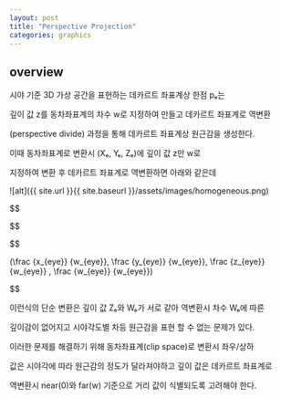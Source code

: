 ```yaml
---
layout: post
title: "Perspective Projection"
categories: graphics
---
```


## overview

시야 기준 3D 가상 공간을 표현하는 데카르트 좌표계상 한점 pₑ는 

깊이 값 z를 동차좌표계의 차수 w로 지정하여 만들고 데카르트 좌표계로 역변환 

(perspective divide) 과정을 통해 데카르트 좌표계상 원근감을 생성한다.

이때 동차좌표계로 변환시 (Xₑ, Yₑ, Zₑ)에 깊이 값 z만 w로 

지정하여 변환 후 데카르트 좌표계로 역변환하면 아래와 같은데


![alt]({{ site.url }}{{ site.baseurl }}/assets/images/homogeneous.png)

$$

$$

$$

(\frac {x_{eye}} {w_{eye}}, \frac {y_{eye}} {w_{eye}}, \frac {z_{eye}} {w_{eye}} , \frac {w_{eye}} {w_{eye}}) 

$$

이런식의 단순 변환은 깊이 값 Zₑ와 Wₑ가 서로 같아 역변환시 차수 Wₑ에 따른

깊이감이 없어지고 시야각도별 차등 원근감을 표현 할 수 없는 문제가 있다.

이러한 문제를 해결하기 위해 동차좌표계(clip space)로 변환시 좌우/상하 

값은 시야각에 따라 원근감의 정도가 달라져야하고 깊이 값은 데카르트 좌표계로

역변환시 near(0)와 far(w) 기준으로 거리 값이 식별되도록 고려해야 한다.

